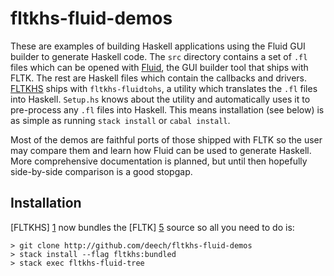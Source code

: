 # fltkhs-fluid-demos

These are examples of building Haskell applications using the Fluid GUI builder to generate Haskell code.
The `src` directory contains a set of `.fl` files which can be opened with [Fluid][3], the GUI builder
tool that ships with FLTK. The rest are Haskell files which contain the callbacks and drivers. [FLTKHS][1]
ships with `fltkhs-fluidtohs`, a utility which translates the `.fl` files into Haskell.
`Setup.hs` knows about the utility and automatically uses it to pre-process any `.fl` files into Haskell.
This means installation (see below) is as simple as running `stack install` or `cabal install`.

Most of the demos are faithful ports of those shipped with FLTK so the user may compare them
and learn how Fluid can be used to generate Haskell. More comprehensive documentation is
planned, but until then hopefully side-by-side comparison is a good stopgap.

## Installation

[FLTKHS] [1] now bundles the [FLTK] [5] source so all you need to do is:

```
> git clone http://github.com/deech/fltkhs-fluid-demos
> stack install --flag fltkhs:bundled
> stack exec fltkhs-fluid-tree
```

  [1]: http://hackage.haskell.org/package/fltkhs/
  [2]: http://hackage.haskell.org/package/fltkhs-fluid-demos
  [3]: https://en.wikipedia.org/wiki/FLUID
  [4]: https://github.com/deech/fltkhs#quick-install
  [5]: http://fltk.org
